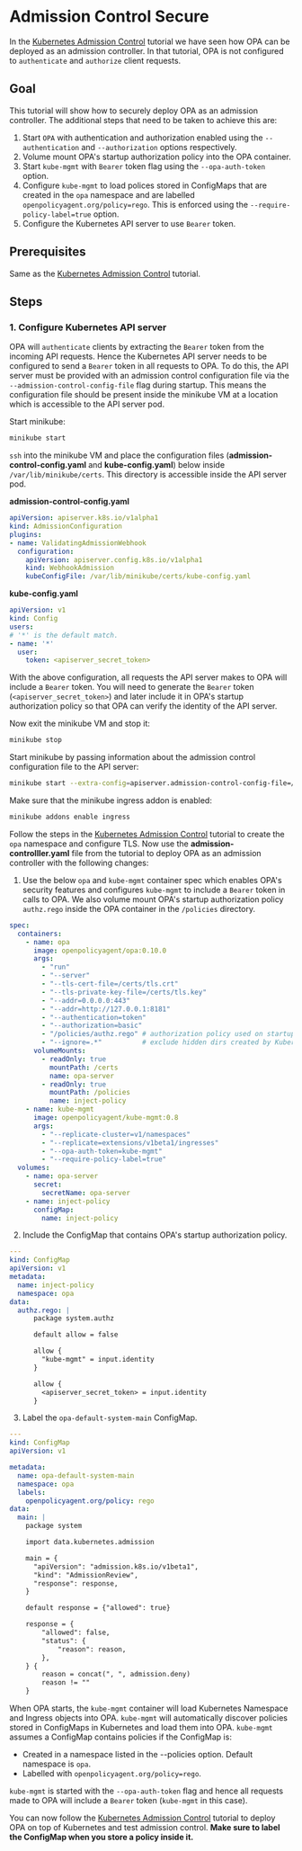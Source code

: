 # Admission Control Secure

In the [Kubernetes Admission Control](http://www.openpolicyagent.org/docs/kubernetes-admission-control.html) tutorial we have seen how OPA can be deployed as an admission controller. In that tutorial, OPA is not configured to `authenticate` and `authorize` client requests.

## Goal

This tutorial will show how to securely deploy OPA as an admission controller. The additional steps that need to be taken to achieve this are:

1. Start `OPA` with authentication and authorization enabled using the `--authentication` and `--authorization` options respectively.
2. Volume mount OPA's startup authorization policy into the OPA container.
3. Start `kube-mgmt` with `Bearer` token flag using the `--opa-auth-token` option.
4. Configure `kube-mgmt` to load polices stored in ConfigMaps that are created in the `opa` namespace and are labelled `openpolicyagent.org/policy=rego`. This is enforced using the `--require-policy-label=true` option.
5. Configure the Kubernetes API server to use `Bearer` token.


## Prerequisites

Same as the [Kubernetes Admission Control](http://www.openpolicyagent.org/docs/kubernetes-admission-control.html) tutorial.

## Steps

### 1. Configure Kubernetes API server

OPA will `authenticate` clients by extracting the `Bearer` token from the incoming API requests. Hence the Kubernetes API server needs to be configured to send a `Bearer` token in all requests to OPA.
To do this, the API server must be provided with an admission control configuration file via the `--admission-control-config-file` flag during startup. This means the configuration file should be present inside the minikube VM at a location which is accessible to the API server pod.

Start minikube:

```bash
minikube start
```

`ssh` into the minikube VM and place the configuration files (**admission-control-config.yaml** and **kube-config.yaml**) below inside `/var/lib/minikube/certs`. This directory is accessible inside the API server pod.

**admission-control-config.yaml**

```yaml
apiVersion: apiserver.k8s.io/v1alpha1
kind: AdmissionConfiguration
plugins:
- name: ValidatingAdmissionWebhook
  configuration:
    apiVersion: apiserver.config.k8s.io/v1alpha1
    kind: WebhookAdmission
    kubeConfigFile: /var/lib/minikube/certs/kube-config.yaml
```

**kube-config.yaml**

```yaml
apiVersion: v1
kind: Config
users:
# '*' is the default match.
- name: '*'
  user:
    token: <apiserver_secret_token>
```

With the above configuration, all requests the API server makes to OPA will include a `Bearer` token. You will need to generate the `Bearer` token (`<apiserver_secret_token>`) and later include it in OPA's startup authorization policy so that OPA can verify the identity of the API server.

Now exit the minikube VM and stop it:

```bash
minikube stop
```

Start minikube by passing information about the admission control configuration file to the API server:

```bash
minikube start --extra-config=apiserver.admission-control-config-file=/var/lib/minikube/certs/admission-control-config.yaml
```

Make sure that the minikube ingress addon is enabled:

```bash
minikube addons enable ingress
```

Follow the steps in the [Kubernetes Admission Control](http://www.openpolicyagent.org/docs/kubernetes-admission-control.html) tutorial to create the `opa` namespace and configure TLS. Now use the **admission-controlller.yaml** file from the tutorial to deploy OPA as an admission controller with the following changes:

1. Use the below `opa` and `kube-mgmt` container spec which enables OPA's security features and configures `kube-mgmt` to include a `Bearer` token in calls to OPA. We also volume mount OPA's startup authorization policy `authz.rego` inside the OPA container in the `/policies` directory.

```yaml
spec:
  containers:
    - name: opa
      image: openpolicyagent/opa:0.10.0
      args:
        - "run"
        - "--server"
        - "--tls-cert-file=/certs/tls.crt"
        - "--tls-private-key-file=/certs/tls.key"
        - "--addr=0.0.0.0:443"
        - "--addr=http://127.0.0.1:8181"
        - "--authentication=token"
        - "--authorization=basic"
        - "/policies/authz.rego" # authorization policy used on startup
        - "--ignore=.*"          # exclude hidden dirs created by Kubernetes
      volumeMounts:
        - readOnly: true
          mountPath: /certs
          name: opa-server
        - readOnly: true
          mountPath: /policies
          name: inject-policy
    - name: kube-mgmt
      image: openpolicyagent/kube-mgmt:0.8
      args:
        - "--replicate-cluster=v1/namespaces"
        - "--replicate=extensions/v1beta1/ingresses"
        - "--opa-auth-token=kube-mgmt"
        - "--require-policy-label=true"
  volumes:
    - name: opa-server
      secret:
        secretName: opa-server
    - name: inject-policy
      configMap:
        name: inject-policy
```

2. Include the ConfigMap that contains OPA's startup authorization policy.

```yaml
---
kind: ConfigMap
apiVersion: v1
metadata:
  name: inject-policy
  namespace: opa
data:
  authz.rego: |
      package system.authz

      default allow = false

      allow {
        "kube-mgmt" = input.identity
      }

      allow {
        <apiserver_secret_token> = input.identity
      }

```

3. Label the `opa-default-system-main` ConfigMap.

```yaml
---
kind: ConfigMap
apiVersion: v1

metadata:
  name: opa-default-system-main
  namespace: opa
  labels:
    openpolicyagent.org/policy: rego
data:
  main: |
    package system

    import data.kubernetes.admission

    main = {
      "apiVersion": "admission.k8s.io/v1beta1",
      "kind": "AdmissionReview",
      "response": response,
    }

    default response = {"allowed": true}

    response = {
        "allowed": false,
        "status": {
            "reason": reason,
        },
    } {
        reason = concat(", ", admission.deny)
        reason != ""
    }
```

When OPA starts, the `kube-mgmt` container will load Kubernetes Namespace and Ingress objects into OPA. `kube-mgmt` will automatically discover policies stored in ConfigMaps in Kubernetes
and load them into OPA. `kube-mgmt` assumes a ConfigMap contains policies if
the ConfigMap is:

- Created in a namespace listed in the --policies option. Default namespace is `opa`.
- Labelled with `openpolicyagent.org/policy=rego`.

`kube-mgmt` is started with the `--opa-auth-token` flag and hence all requests made to OPA will include a `Bearer` token (`kube-mgmt` in this case).

You can now follow the [Kubernetes Admission Control](http://www.openpolicyagent.org/docs/kubernetes-admission-control.html) tutorial to deploy OPA on top of Kubernetes and test admission control. **Make sure to label the ConfigMap when you store a policy inside it.**
